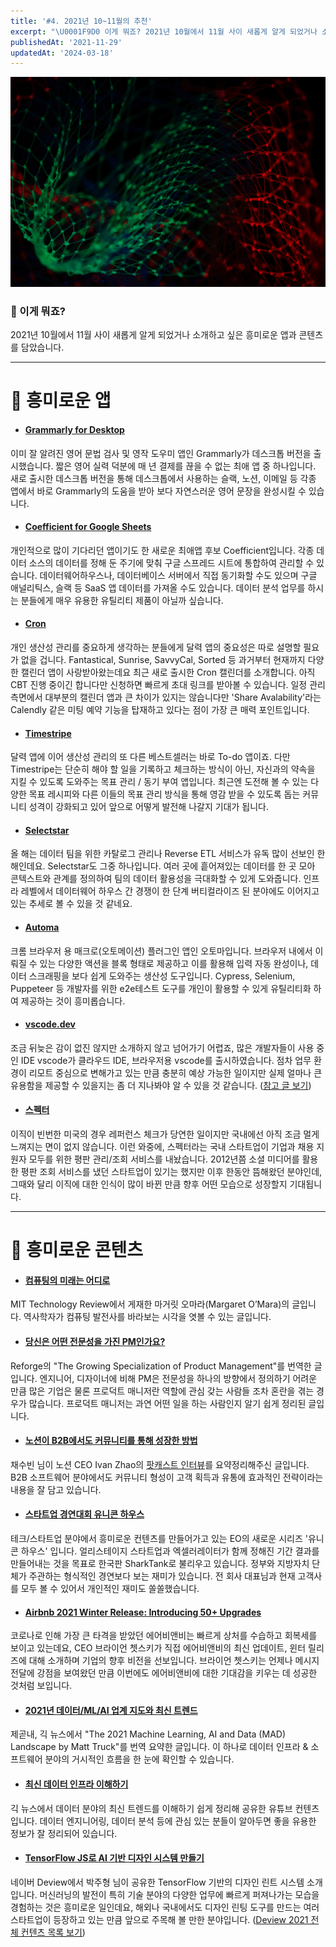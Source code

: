 ```yaml
---
title: '#4. 2021년 10~11월의 추천'
excerpt: "\U0001F9D0 이게 뭐죠? 2021년 10월에서 11월 사이 새롭게 알게 되었거나 소개하고 싶은 흥미로운 앱과 콘텐츠를 담았습니다. \U0001F4F1 흥미로운 앱 Grammarly for Desktop 이미 잘 알려진 영어 문법 검사 및 영작 도우미 앱인 Grammarly가 데스크톱 버전을 출시했습니다. 짧은 영어 실력 덕분에 매 년 결제를 끊을 수 없는 최애 앱 중 하나..."
publishedAt: '2021-11-29'
updatedAt: '2024-03-18'
---
```

![Cover Image](images/GlQwj02NP.jpeg)

### 🧐 이게 뭐죠?
2021년 10월에서 11월 사이 새롭게 알게 되었거나 소개하고 싶은 흥미로운 앱과 콘텐츠를 담았습니다.

---

# 📱 흥미로운 앱
- #### [Grammarly for Desktop](https://www.grammarly.com/service/download/direct/?ref=sonujung)
이미 잘 알려진 영어 문법 검사 및 영작 도우미 앱인 Grammarly가 데스크톱 버전을 출시했습니다. 짧은 영어 실력 덕분에 매 년 결제를 끊을 수 없는 최애 앱 중 하나입니다. 새로 출시한 데스크톱 버전을 통해 데스크톱에서 사용하는 슬랙, 노션, 이메일 등 각종 앱에서 바로 Grammarly의 도움을 받아 보다 자연스러운 영어 문장을 완성시킬 수 있습니다.

- #### [Coefficient for Google Sheets](https://coefficient.io/?ref=sonujung)
개인적으로 많이 기다리던 앱이기도 한 새로운 최애앱 후보 Coefficient입니다. 각종 데이터 소스의 데이터를 정해 둔 주기에 맞춰 구글 스프레드 시트에 통합하여 관리할 수 있습니다. 데이터웨어하우스나, 데이터베이스 서버에서 직접 동기화할 수도 있으며 구글 애널리틱스, 슬랙 등 SaaS 앱 데이터를 가져올 수도 있습니다. 데이터 분석 업무를 하시는 분들에게 매우 유용한 유틸리티 제품이 아닐까 싶습니다.

- #### [Cron](https://cron.com/?ref=sonujung)
개인 생산성 관리를 중요하게 생각하는 분들에게 달력 앱의 중요성은 따로 설명할 필요가 없을 겁니다. Fantastical, Sunrise, SavvyCal, Sorted 등 과거부터 현재까지 다양한 캘린더 앱이 사랑받아왔는데요 최근 새로 출시한 Cron 캘린더를 소개합니다. 아직 CBT 진행 중이긴 합니다만 신청하면 빠르게 초대 링크를 받아볼 수 있습니다. 일정 관리 측면에서 대부분의 캘린더 앱과 큰 차이가 있지는 않습니다만 'Share Avalability'라는 Calendly 같은 미팅 예약 기능을 탑재하고 있다는 점이 가장 큰 매력 포인트입니다.

- #### [Timestripe](https://timestripe.com/?ref=sonujung)
달력 앱에 이어 생산성 관리의 또 다른 베스트셀러는 바로 To-do 앱이죠. 다만 Timestripe는 단순히 해야 할 일을 기록하고 체크하는 방식이 아닌, 자신과의 약속을 지킬 수 있도록 도와주는 목표 관리 / 동기 부여 앱입니다. 최근엔 도전해 볼 수 있는 다양한 목표 레시피와 다른 이들의 목표 관리 방식을 통해 영감 받을 수 있도록 돕는 커뮤니티 성격이 강화되고 있어 앞으로 어떻게 발전해 나갈지 기대가 됩니다.

- #### [Selectstar](https://www.selectstar.com/?ref=sonujung)
올 해는 데이터 팀을 위한 카탈로그 관리나 Reverse ETL 서비스가 유독 많이 선보인 한 해인데요. Selectstar도 그중 하나입니다. 여러 곳에 흩어져있는 데이터를 한 곳 모아 콘텍스트와 관계를 정의하여 팀의 데이터 활용성을 극대화할 수 있게 도와줍니다. 인프라 레벨에서 데이터웨어 하우스 간 경쟁이 한 단계 버티컬라이즈 된 분야에도 이어지고 있는 추세로 볼 수 있을 것 같네요.

- #### [Automa](https://chrome.google.com/webstore/detail/automa/infppggnoaenmfagbfknfkancpbljcca/?ref=sonujung)
크롬 브라우저 용 매크로(오토메이션) 플러그인 앱인 오토마입니다. 브라우저 내에서 이뤄질 수 있는 다양한 액션을 블록 형태로 제공하고 이를 활용해 입력 자동 완성이나, 데이터 스크래핑을 보다 쉽게 도와주는 생산성 도구입니다. Cypress, Selenium, Puppeteer 등 개발자를 위한 e2e테스트 도구를 개인이 활용할 수 있게 유틸리티화 하여 제공하는 것이 흥미롭습니다.

- #### [vscode.dev](https://vscode.dev/?ref=sonujung)
조금 뒤늦은 감이 없진 않지만 소개하지 않고 넘어가기 어렵죠, 많은 개발자들이 사용 중인 IDE vscode가 클라우드 IDE, 브라우저용 vscode를 출시하였습니다. 점차 업무 환경이 리모트 중심으로 변해가고 있는 만큼 충분히 예상 가능한 일이지만 실제 얼마나 큰 유용함을 제공할 수 있을지는 좀 더 지나봐야 알 수 있을 것 같습니다. ([참고 글 보기](https://news.ycombinator.com/item?id=29304667))

- #### [스펙터](https://www.specter.co.kr/?ref=sonujung)
이직이 빈번한 미국의 경우 레퍼런스 체크가 당연한 일이지만 국내에선 아직 조금 멀게 느껴지는 면이 없지 않습니다. 이런 와중에, 스펙터라는 국내 스타트업이 기업과 채용 지원자 모두를 위한 평판 관리/조회 서비스를 내놨습니다. 2012년쯤 소셜 미디어를 활용한 평판 조회 서비스를 냈던 스타트업이 있기는 했지만 이후 한동안 뜸해왔던 분야인데, 그때와 달리 이직에 대한 인식이 많이 바뀐 만큼 향후 어떤 모습으로 성장할지 기대됩니다.

--- 

# 🔖 흥미로운 콘텐츠

- #### [컴퓨팅의 미래는 어디로](https://www.technologyreview.kr/computer-science-future/)
MIT Technology Review에서 게재한 마거릿 오마라(Margaret O’Mara)의 글입니다. 역사학자가 컴퓨팅 발전사를 바라보는 시각을 엿볼 수 있는 글입니다.

- #### [당신은 어떤 전문성을 가진 PM인가요?](https://growandbetter.com/2021/11/24/specialtyofpm/)
Reforge의 "The Growing Specialization of Product Management"를 번역한 글입니다. 엔지니어, 디자이너에 비해 PM은 전문성을 하나의 방향에서 정의하기 어려운 만큼 많은 기업은 물론 프로덕트 매니저란 역할에 관심 갖는 사람들 조차 혼란을 겪는 경우가 많습니다. 프로덕트 매니저는 과연 어떤 일을 하는 사람인지 알기 쉽게 정리된 글입니다.

- #### [노션이 B2B에서도 커뮤니티를 통해 성장한 방법](https://blog.relate.kr/notion-community/)
채수빈 님이 노션 CEO Ivan Zhao의 [팟캐스트 인터뷰](https://overcast.fm/+OOu87QLRI)를 요약정리해주신 글입니다. B2B 소프트웨어 분야에서도 커뮤니티 형성이 고객 획득과 유통에 효과적인 전략이라는 내용을 잘 담고 있습니다.

- #### [스타트업 경연대회 유니콘 하우스](https://www.youtube.com/watch?v=-ZdYn7hO81o&list=PLB7PYmHaa-5oQJ5LNSl-8L3vqcDVTlc4C&index=15)
테크/스타트업 분야에서 흥미로운 컨텐츠를 만들어가고 있는 EO의 새로운 시리즈 '유니콘 하우스' 입니다. 얼리스테이지 스타트업과 엑셀러레이터가 함께 정해진 기간 결과를 만들어내는 것을 목표로 한국판 SharkTank로 불리우고 있습니다. 정부와 지방자치 단체가 주관하는 형식적인 경연보다 보는 재미가 있습니다. 전 회사 대표님과 현재 고객사를 모두 볼 수 있어서 개인적인 재미도 쏠쏠했습니다.

- #### [Airbnb 2021 Winter Release: Introducing 50+ Upgrades](https://youtu.be/HCjWjmOhQms)
코로나로 인해 가장 큰 타격을 받았던 에어비앤비는 빠르게 상처를 수습하고 회복세를 보이고 있는데요, CEO 브라이언 쳇스키가 직접 에어비앤비의 최신 업데이트, 윈터 릴리즈에 대해 소개하며 기업의 향후 비전을 선보입니다. 브라이언 쳇스키는 언제나 메시지 전달에 강점을 보여왔던 만큼 이번에도 에어비앤비에 대한 기대감을 키우는 데 성공한 것처럼 보입니다.

- #### [2021년 데이터/ML/AI 업계 지도와 최신 트렌드](https://news.hada.io/topic?id=5299)
제곧내, 긱 뉴스에서 "The 2021 Machine Learning, AI and Data (MAD) Landscape by Matt Truck"를 번역 요약한 글입니다. 이 하나로 데이터 인프라 & 소프트웨어 분야의 거시적인 흐름을 한 눈에 확인할 수 있습니다.

- #### [최신 데이터 인프라 이해하기](https://youtube.com/playlist?list=PLL-_zEJctPoJ92HmbGxFv1Pv_ugsggGD2)
긱 뉴스에서 데이터 분야의 최신 트렌드를 이해하기 쉽게 정리해 공유한 유튜브 컨텐츠 입니다. 데이터 엔지니어링, 데이터 분석 등에 관심 있는 분들이 알아두면 좋을 유용한 정보가 잘 정리되어 있습니다.

- #### [TensorFlow JS로 AI 기반 디자인 시스템 만들기](https://tv.naver.com/v/23652352)
네이버 Deview에서 박주형 님이 공유한 TensorFlow 기반의 디자인 린트 시스템 소개입니다. 머신러닝의 발전이 특히 기술 분야의 다양한 업무에 빠르게 퍼져나가는 모습을 경험하는 것은 흥미로운 일인데요, 해외나 국내에서도 디자인 린팅 도구를 만드는 여러 스타트업이 등장하고 있는 만큼 앞으로 주목해 볼 만한 분야입니다. ([Deview 2021 전체 컨텐츠 목록 보기](https://deview.kr/2021/sessions))